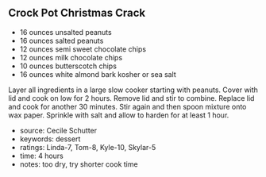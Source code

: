 Crock Pot Christmas Crack
-------------------------

- 16 ounces unsalted peanuts
- 16 ounces salted peanuts
- 12 ounces semi sweet chocolate chips
- 12 ounces milk chocolate chips
- 10 ounces butterscotch chips
- 16 ounces white almond bark
kosher or sea salt

Layer all ingredients in a large slow cooker starting with peanuts.
Cover with lid and cook on low for 2 hours.  Remove lid and stir to
combine.  Replace lid and cook for another 30 minutes.  Stir again and
then spoon mixture onto wax paper.  Sprinkle with salt and allow to
harden for at least 1 hour.

- source: Cecile Schutter
- keywords: dessert
- ratings: Linda-7, Tom-8, Kyle-10, Skylar-5
- time: 4 hours
- notes: too dry, try shorter cook time
